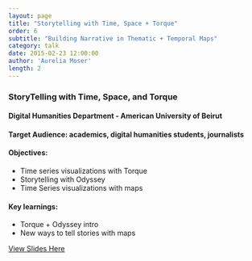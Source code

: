 ```yaml
---
layout: page
title: "Storytelling with Time, Space + Torque"
order: 6
subtitle: "Building Narrative in Thematic + Temporal Maps"
category: talk
date: 2015-02-23 12:00:00
author: 'Aurelia Moser'
length: 2
---
```


### StoryTelling with Time, Space, and Torque

#### Digital Humanities Department - American University of Beirut

#### Target Audience: academics, digital humanities students, journalists

#### Objectives:

* Time series visualizations with Torque
* Storytelling with Odyssey
* Time Series visualizations with maps

#### Key learnings:

* Torque + Odyssey intro
* New ways to tell stories with maps

[View Slides Here](https://docs.google.com/presentation/d/1yphvpVoAy5mq5zfKNEw26DwYFP7d1EBMRQDOZoBE9eg/edit?usp=sharing)
